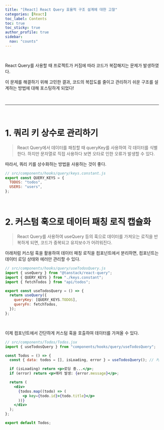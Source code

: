 ```yaml
---
title: "[React] React Query 효율적 구조 설계에 대한 고찰"
categories: [React]
toc_label: Contents
toc: true
toc_sticky: true
author_profile: true
sidebar:
  nav: "counts"
---
```


<br>

React Query를 사용할 때 프로젝트가 커짐에 따라 코드가 복잡해지는 문제가 발생하였다.

이 문제를 해결하기 위해 고민한 결과, 코드의 복잡도를 줄이고 관리하기 쉬운 구조를 설계하는 방법에 대해 포스팅하게 되었다!

<br>

---

<br>

# 1. 쿼리 키 상수로 관리하기

> React Query에서 데이터를 패칭할 때 queryKey를 사용하여 각 데이터를 식별한다. 하지만 문자열로 직접 사용하다 보면 오타로 인한 오류가 발생할 수 있다.

따라서, 쿼리 키를 상수화하는 방법을 사용하는 것이 좋다.

```jsx
// src/components/hooks/query/keys.constant.js
export const QUERY_KEYS = {
  TODOS: "todos",
  USERS: "users",
};
```

<br>

# 2. 커스텀 훅으로 데이터 패칭 로직 캡슐화

> React Query를 사용하여 useQuery 등의 훅으로 데이터를 가져오는 로직을 반복하게 되면, 코드가 중복되고 유지보수가 어려워진다.

아래처럼 커스텀 훅을 활용하여 데이터 패칭 로직을 컴포넌트에서 분리하면, 컴포넌트는 데이터 로딩 상태와 에러만 관리할 수 있다.

```jsx
// src/components/hooks/query/useTodosQuery.js
import { useQuery } from "@tanstack/react-query";
import { QUERY_KEYS } from "./keys.constant";
import { fetchTodos } from "api/todos";

export const useTodosQuery = () => {
  return useQuery({
    queryKey: [QUERY_KEYS.TODOS],
    queryFn: fetchTodos,
  });
};
```

<br>

이제 컴포넌트에서 간단하게 커스텀 훅을 호출하여 데이터를 가져올 수 있다.

```jsx
// src/components/Todos/Todos.jsx
import { useTodosQuery } from "components/hooks/query/useTodosQuery";

const Todos = () => {
  const { data: todos = [], isLoading, error } = useTodosQuery(); // 커스텀 훅 호출

  if (isLoading) return <p>로딩 중...</p>;
  if (error) return <p>에러 발생: {error.message}</p>;

  return (
    <div>
      {todos.map((todo) => (
        <p key={todo.id}>{todo.title}</p>
      ))}
    </div>
  );
};

export default Todos;
```

<br>
